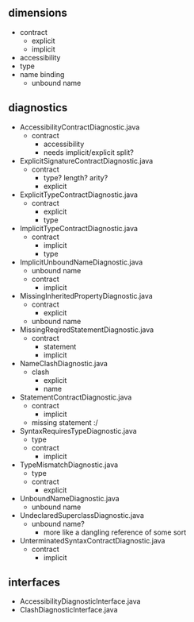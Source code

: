 ## dimensions

- contract
    - explicit
    - implicit
- accessibility
- type
- name binding
    - unbound name

## diagnostics

- AccessibilityContractDiagnostic.java
    - contract
        - accessibility
        - needs implicit/explicit split?
- ExplicitSignatureContractDiagnostic.java
    - contract
        - type? length? arity?
        - explicit
- ExplicitTypeContractDiagnostic.java
    - contract
        - explicit
        - type
- ImplicitTypeContractDiagnostic.java
    - contract
        - implicit
        - type
- ImplicitUnboundNameDiagnostic.java
    - unbound name
    - contract
        - implicit
- MissingInheritedPropertyDiagnostic.java
    - contract
        - explicit
    - unbound name
- MissingReqiredStatementDiagnostic.java
    - contract
        - statement
        - implicit
- NameClashDiagnostic.java
    - clash
        - explicit
        - name
- StatementContractDiagnostic.java
    - contract
        - implicit
    - missing statement :/
- SyntaxRequiresTypeDiagnostic.java
    - type
    - contract
        - implicit
- TypeMismatchDiagnostic.java
    - type
    - contract
        - explicit
- UnboundNameDiagnostic.java
    - unbound name
- UndeclaredSuperclassDiagnostic.java
    - unbound name?
        - more like a dangling reference of some sort
- UnterminatedSyntaxContractDiagnostic.java
    - contract
        - implicit

## interfaces

- AccessibilityDiagnosticInterface.java
- ClashDiagnosticInterface.java
